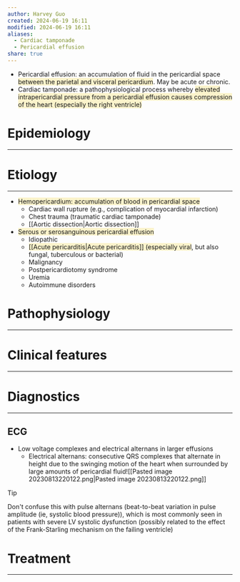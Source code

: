 ```yaml
---
author: Harvey Guo
created: 2024-06-19 16:11
modified: 2024-06-19 16:11
aliases:
  - Cardiac tamponade
  - Pericardial effusion
share: true
---
```

- Pericardial effusion: an accumulation of fluid in the pericardial space <span style="background:rgba(240, 200, 0, 0.2)">between the parietal and visceral pericardium</span>. May be acute or chronic.
- Cardiac tamponade: a pathophysiological process whereby <span style="background:rgba(240, 200, 0, 0.2)">elevated intrapericardial pressure from a pericardial effusion causes compression of the heart (especially the right ventricle)</span>
# Epidemiology
---


# Etiology
---
- <span style="background:rgba(240, 200, 0, 0.2)">Hemopericardium: accumulation of blood in pericardial space</span>
	- Cardiac wall rupture (e.g., complication of myocardial infarction)
	- Chest trauma (traumatic cardiac tamponade)
	- [[Aortic dissection|Aortic dissection]]
- <span style="background:rgba(240, 200, 0, 0.2)">Serous or serosanguinous pericardial effusion </span>
	- Idiopathic
	- <span style="background:rgba(240, 200, 0, 0.2)">[[Acute pericarditis|Acute pericarditis]] (especially viral</span>, but also fungal, tuberculous or bacterial)
	- Malignancy
	- Postpericardiotomy syndrome
	- Uremia
	- Autoimmune disorders

# Pathophysiology
---


# Clinical features
---


# Diagnostics
---
## ECG
- Low voltage complexes and electrical alternans in larger effusions
	- Electrical alternans: consecutive QRS complexes that alternate in height due to the swinging motion of the heart when surrounded by large amounts of pericardial fluid![[Pasted image 20230813220122.png|Pasted image 20230813220122.png]]
>[!tip] 
>Don't confuse this with pulse alternans (beat-to-beat variation in pulse amplitude (ie, systolic blood pressure)), which is most commonly seen in patients with severe LV systolic dysfunction (possibly related to the effect of the Frank-Starling mechanism on the failing ventricle)


# Treatment
---

